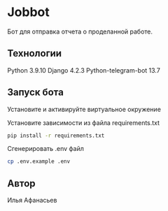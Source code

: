 # Jobbot

Бот для отправка отчета о проделанной работе.

## Технологии

Python 3.9.10 Django 4.2.3 Python-telegram-bot 13.7

## Запуск бота

Установите и активируйте виртуальное окружение

Установите зависимости из файла requirements.txt

```bash
pip install -r requirements.txt
```

Cгенерировать .env файл

```bash
cp .env.example .env
```

## Автор

Илья Афанасьев
